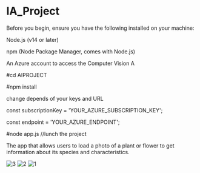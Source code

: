 # IA_Project
Before you begin, ensure you have the following installed on your machine:

Node.js (v14 or later)

npm (Node Package Manager, comes with Node.js)

An Azure account to access the Computer Vision A

#cd AIPROJECT

#npm install

change depends of your keys and URL

const subscriptionKey = 'YOUR_AZURE_SUBSCRIPTION_KEY';

const endpoint = 'YOUR_AZURE_ENDPOINT';

 #node app.js //lunch the project

 
The app that allows users to load a photo of a plant or flower to get information about its species and characteristics.

![3](https://github.com/user-attachments/assets/e94799a1-ac38-4d31-b48d-4f213038df27)
![2](https://github.com/user-attachments/assets/dc0227ba-bcb6-4868-b6c5-c8925a85bfbe)
![1](https://github.com/user-attachments/assets/75247290-aaa4-4d68-b387-91030e1a9645)
